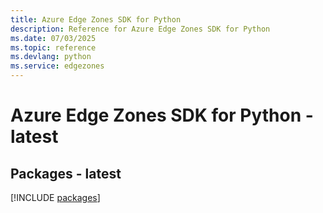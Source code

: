```yaml
---
title: Azure Edge Zones SDK for Python
description: Reference for Azure Edge Zones SDK for Python
ms.date: 07/03/2025
ms.topic: reference
ms.devlang: python
ms.service: edgezones
---
```

# Azure Edge Zones SDK for Python - latest
## Packages - latest
[!INCLUDE [packages](edge-zones-index.md)]